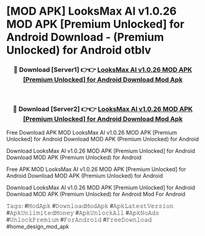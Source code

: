 # [MOD APK] LooksMax AI v1.0.26 MOD APK [Premium Unlocked] for Android Download - (Premium Unlocked) for Android otblv



<div align="center">
<h3>🔴 Download [Server1] 👉👉 <a href="https://momento.my/?title=LooksMax_AI_v1.0.26_MOD_APK_[Premium_Unlocked]_for_Android_Download">LooksMax AI v1.0.26 MOD APK [Premium Unlocked] for Android Download Mod Apk</a></h3><br>

<h3>🔴 Download [Server2] 👉👉 <a href="https://momento.my/?title=LooksMax_AI_v1.0.26_MOD_APK_[Premium_Unlocked]_for_Android_Download">LooksMax AI v1.0.26 MOD APK [Premium Unlocked] for Android Download Mod Apk</a></h3>
</div>



Free Download APK MOD LooksMax AI v1.0.26 MOD APK [Premium Unlocked] for Android Download MOD APK (Premium Unlocked) for Android

Download LooksMax AI v1.0.26 MOD APK [Premium Unlocked] for Android Download MOD APK (Premium Unlocked) for Android

Free APK MOD LooksMax AI v1.0.26 MOD APK [Premium Unlocked] for Android Download MOD APK (Premium Unlocked) for Android

Download LooksMax AI v1.0.26 MOD APK [Premium Unlocked] for Android Download MOD APK (Premium Unlocked) for Android Mod For Android

𝚃𝚊𝚐𝚜: #𝙼𝚘𝚍𝙰𝚙𝚔 #𝙳𝚘𝚠𝚗𝚕𝚘𝚊𝚍𝙼𝚘𝚍𝙰𝚙𝚔 #𝙰𝚙𝚔𝙻𝚊𝚝𝚎𝚜𝚝𝚅𝚎𝚛𝚜𝚒𝚘𝚗 #𝙰𝚙𝚔𝚄𝚗𝚕𝚒𝚖𝚒𝚝𝚎𝚍𝙼𝚘𝚗𝚎𝚢 #𝙰𝚙𝚔𝚄𝚗𝚕𝚘𝚌𝚔𝙰𝚕𝚕 #𝙰𝚙𝚔𝙽𝚘𝙰𝚍𝚜 #𝚄𝚗𝚕𝚘𝚌𝚔𝙿𝚛𝚎𝚖𝚒𝚞𝚖 #𝙵𝚘𝚛𝙰𝚗𝚍𝚛𝚘𝚒𝚍 #𝙵𝚛𝚎𝚎𝙳𝚘𝚠𝚗𝚕𝚘𝚊𝚍 #home_design_mod_apk
